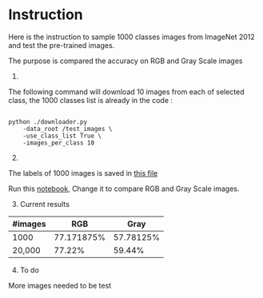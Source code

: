 # Instruction

Here is the instruction to sample 1000 classes images from ImageNet 2012 and test the pre-trained images.

The purpose is compared the accuracy on RGB and Gray Scale images

1. 

The following command will download 10 images from each of selected class, the 1000 classes list is already in the code :

```

python ./downloader.py 
    -data_root /test_images \
    -use_class_list True \
    -images_per_class 10
```

2. 

The labels of 1000 images is saved in [this file](https://github.com/Chuqiao2333/test_on_mobile_net/blob/master/imagenet_class_index.json)

Run this [notebook](https://github.com/Chuqiao2333/test_on_mobile_net/blob/master/test_RGB%26Gray.ipynb), Change it to compare RGB and Gray Scale images.

3. Current results

|#images   |RGB|Gray|
|--        |-- |--  |
|1000      |77.171875%|57.78125%|
|20,000     |77.22%   |59.44%|

4. To do

More images needed to be test
